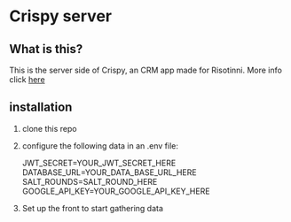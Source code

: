 # Crispy server

## What is this?

This is the server side of Crispy, an CRM app made for Risotinni. 
More info click [here](https://github.com/Luc-Govaarts/Risottini-CRM-Tool-Front)

## installation

1. clone this repo
2. configure the following data in an .env file:
    
    JWT_SECRET=YOUR_JWT_SECRET_HERE
    DATABASE_URL=YOUR_DATA_BASE_URL_HERE
    SALT_ROUNDS=SALT_ROUND_HERE
    GOOGLE_API_KEY=YOUR_GOOGLE_API_KEY_HERE
    
3. Set up the front to start gathering data